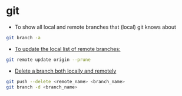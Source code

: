 # git

- To show all local and remote branches that (local) git knows about

```bash
git branch -a
```

- [To update the local list of remote branches:](https://stackoverflow.com/questions/36358265/when-does-git-refresh-the-list-of-remote-branches)

```bash
git remote update origin --prune
```

- [Delete a branch both locally and remotely](https://stackoverflow.com/questions/2003505/how-do-i-delete-a-git-branch-both-locally-and-remotely)

```bash
git push --delete <remote_name> <branch_name>
git branch -d <branch_name>
```